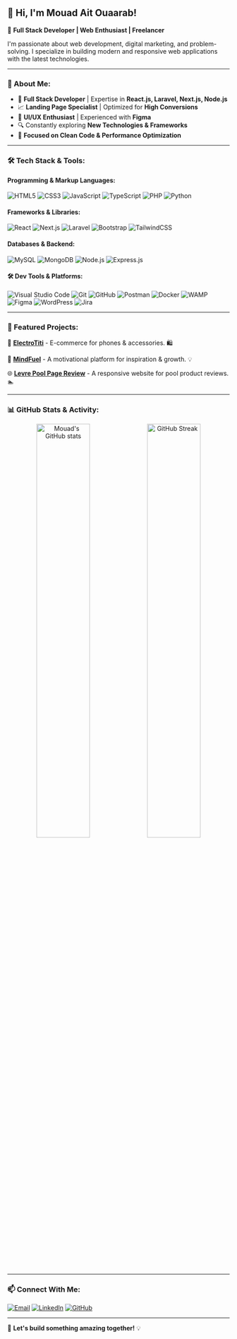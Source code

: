 ## 👋 Hi, I'm Mouad Ait Ouaarab! 

🚀 **Full Stack Developer | Web Enthusiast | Freelancer**

I'm passionate about web development, digital marketing, and problem-solving. I specialize in building modern and responsive web applications with the latest technologies.

---

### 🌟 About Me:
- 🎯 **Full Stack Developer** | Expertise in **React.js, Laravel, Next.js, Node.js**
- 📈 **Landing Page Specialist** | Optimized for **High Conversions**
- 🎨 **UI/UX Enthusiast** | Experienced with **Figma**
- 🔍 Constantly exploring **New Technologies & Frameworks**
- 🎯 **Focused on Clean Code & Performance Optimization**

---

### 🛠️ Tech Stack & Tools:

#### **Programming & Markup Languages:**
![HTML5](https://img.shields.io/badge/HTML5-%23E34F26.svg?style=for-the-badge&logo=html5&logoColor=white)
![CSS3](https://img.shields.io/badge/CSS3-%231572B6.svg?style=for-the-badge&logo=css3&logoColor=white)
![JavaScript](https://img.shields.io/badge/JavaScript-%23F7DF1E.svg?style=for-the-badge&logo=javascript&logoColor=black)
![TypeScript](https://img.shields.io/badge/TypeScript-%233178C6.svg?style=for-the-badge&logo=typescript&logoColor=white)
![PHP](https://img.shields.io/badge/PHP-%23777BB4.svg?style=for-the-badge&logo=php&logoColor=white)
![Python](https://img.shields.io/badge/Python-%233776AB.svg?style=for-the-badge&logo=python&logoColor=white)

#### **Frameworks & Libraries:**
![React](https://img.shields.io/badge/React-%2361DAFB.svg?style=for-the-badge&logo=react&logoColor=black)
![Next.js](https://img.shields.io/badge/Next.js-%23000000.svg?style=for-the-badge&logo=nextdotjs&logoColor=white)
![Laravel](https://img.shields.io/badge/Laravel-%23FF2D20.svg?style=for-the-badge&logo=laravel&logoColor=white)
![Bootstrap](https://img.shields.io/badge/Bootstrap-%23563D7C.svg?style=for-the-badge&logo=bootstrap&logoColor=white)
![TailwindCSS](https://img.shields.io/badge/TailwindCSS-%2338B2AC.svg?style=for-the-badge&logo=tailwind-css&logoColor=white)

#### **Databases & Backend:**
![MySQL](https://img.shields.io/badge/MySQL-%234479A1.svg?style=for-the-badge&logo=mysql&logoColor=white)
![MongoDB](https://img.shields.io/badge/MongoDB-%2347A248.svg?style=for-the-badge&logo=mongodb&logoColor=white)
![Node.js](https://img.shields.io/badge/Node.js-%23339933.svg?style=for-the-badge&logo=node.js&logoColor=white)
![Express.js](https://img.shields.io/badge/Express.js-%23000000.svg?style=for-the-badge&logo=express&logoColor=white)

#### **🛠️ Dev Tools & Platforms:**
![Visual Studio Code](https://img.shields.io/badge/VS%20Code-%23007ACC.svg?style=for-the-badge&logo=visual-studio-code&logoColor=white)
![Git](https://img.shields.io/badge/Git-%23F05033.svg?style=for-the-badge&logo=git&logoColor=white)
![GitHub](https://img.shields.io/badge/GitHub-%2312100E.svg?style=for-the-badge&logo=github&logoColor=white)
![Postman](https://img.shields.io/badge/Postman-%23FF6C37.svg?style=for-the-badge&logo=postman&logoColor=white)
![Docker](https://img.shields.io/badge/Docker-%232496ED.svg?style=for-the-badge&logo=docker&logoColor=white)
![WAMP](https://img.shields.io/badge/WAMP-%23FF4088.svg?style=for-the-badge&logo=wampserver&logoColor=white)
![Figma](https://img.shields.io/badge/Figma-%23F24E1E.svg?style=for-the-badge&logo=figma&logoColor=white)
![WordPress](https://img.shields.io/badge/WordPress-%2321759B.svg?style=for-the-badge&logo=wordpress&logoColor=white)
![Jira](https://img.shields.io/badge/Jira-%230052CC.svg?style=for-the-badge&logo=jira&logoColor=white)

---

### 📌 Featured Projects:

🚀 [**ElectroTiti**](https://github.com/ouaarab-mouad/ElectroTiti) - E-commerce for phones & accessories. 🛍️

🌟 [**MindFuel**](https://github.com/ouaarab-mouad/MindFuel) - A motivational platform for inspiration & growth. 💡

🌐 [**Levre Pool Page Review**](https://github.com/ouaarab-mouad/) - A responsive website for pool product reviews. 🏊

---

### 📊 GitHub Stats & Activity:

<p align="center">
  <img src="https://github-readme-stats.vercel.app/api?username=ouaarab-mouad&show_icons=true&theme=radical" alt="Mouad's GitHub stats" width="49%"/>
  <img src="https://github-readme-streak-stats.herokuapp.com/?user=ouaarab-mouad&theme=radical" alt="GitHub Streak" width="49%"/>
</p>

---

### 📫 Connect With Me:
[![Email](https://img.shields.io/badge/Email-%23D14836.svg?style=for-the-badge&logo=gmail&logoColor=white)](mailto:warabmoad@gmail.com)
[![LinkedIn](https://img.shields.io/badge/LinkedIn-%230077B5.svg?style=for-the-badge&logo=linkedin&logoColor=white)](https://www.linkedin.com/in/mouad-ouaarab/)
[![GitHub](https://img.shields.io/badge/GitHub-%2312100E.svg?style=for-the-badge&logo=github&logoColor=white)](https://github.com/ouaarab-mouad)

---

🚀 **Let's build something amazing together!** 💡
